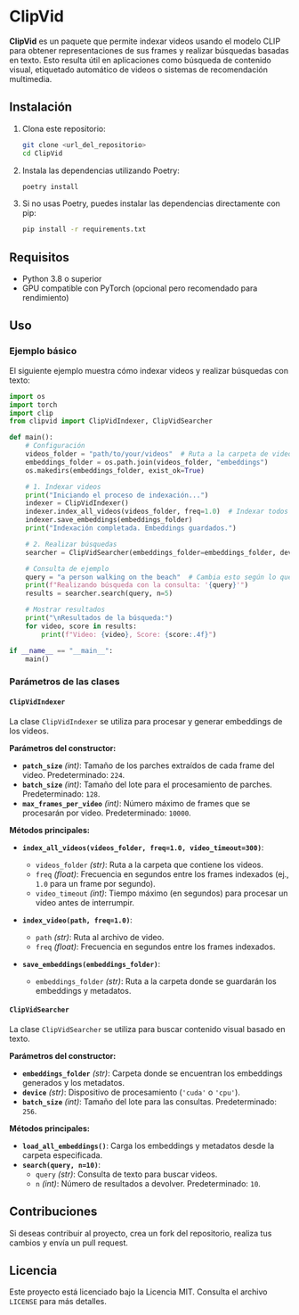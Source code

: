 # ClipVid

**ClipVid** es un paquete que permite indexar videos usando el modelo CLIP para obtener representaciones de sus frames y realizar búsquedas basadas en texto. Esto resulta útil en aplicaciones como búsqueda de contenido visual, etiquetado automático de videos o sistemas de recomendación multimedia.

## Instalación

1. Clona este repositorio:
   ```bash
   git clone <url_del_repositorio>
   cd ClipVid
   ```

2. Instala las dependencias utilizando Poetry:
   ```bash
   poetry install
   ```

3. Si no usas Poetry, puedes instalar las dependencias directamente con pip:
   ```bash
   pip install -r requirements.txt
   ```

## Requisitos
- Python 3.8 o superior
- GPU compatible con PyTorch (opcional pero recomendado para rendimiento)

## Uso

### Ejemplo básico

El siguiente ejemplo muestra cómo indexar videos y realizar búsquedas con texto:

```python
import os
import torch
import clip
from clipvid import ClipVidIndexer, ClipVidSearcher

def main():
    # Configuración
    videos_folder = "path/to/your/videos"  # Ruta a la carpeta de videos
    embeddings_folder = os.path.join(videos_folder, "embeddings")
    os.makedirs(embeddings_folder, exist_ok=True)

    # 1. Indexar videos
    print("Iniciando el proceso de indexación...")
    indexer = ClipVidIndexer()
    indexer.index_all_videos(videos_folder, freq=1.0)  # Indexar todos los videos en la carpeta
    indexer.save_embeddings(embeddings_folder)
    print("Indexación completada. Embeddings guardados.")

    # 2. Realizar búsquedas
    searcher = ClipVidSearcher(embeddings_folder=embeddings_folder, device=device)

    # Consulta de ejemplo
    query = "a person walking on the beach"  # Cambia esto según lo que quieras buscar
    print(f"Realizando búsqueda con la consulta: '{query}'")
    results = searcher.search(query, n=5)

    # Mostrar resultados
    print("\nResultados de la búsqueda:")
    for video, score in results:
        print(f"Video: {video}, Score: {score:.4f}")

if __name__ == "__main__":
    main()
```

### Parámetros de las clases

#### `ClipVidIndexer`

La clase `ClipVidIndexer` se utiliza para procesar y generar embeddings de los videos.

**Parámetros del constructor:**
- **`patch_size`** *(int)*: Tamaño de los parches extraídos de cada frame del video. Predeterminado: `224`.
- **`batch_size`** *(int)*: Tamaño del lote para el procesamiento de parches. Predeterminado: `128`.
- **`max_frames_per_video`** *(int)*: Número máximo de frames que se procesarán por video. Predeterminado: `10000`.

**Métodos principales:**
- **`index_all_videos(videos_folder, freq=1.0, video_timeout=300)`**:
   - `videos_folder` *(str)*: Ruta a la carpeta que contiene los videos.
   - `freq` *(float)*: Frecuencia en segundos entre los frames indexados (ej., `1.0` para un frame por segundo).
   - `video_timeout` *(int)*: Tiempo máximo (en segundos) para procesar un video antes de interrumpir.

- **`index_video(path, freq=1.0)`**:
   - `path` *(str)*: Ruta al archivo de video.
   - `freq` *(float)*: Frecuencia en segundos entre los frames indexados.

- **`save_embeddings(embeddings_folder)`**:
   - `embeddings_folder` *(str)*: Ruta a la carpeta donde se guardarán los embeddings y metadatos.

#### `ClipVidSearcher`

La clase `ClipVidSearcher` se utiliza para buscar contenido visual basado en texto.

**Parámetros del constructor:**
- **`embeddings_folder`** *(str)*: Carpeta donde se encuentran los embeddings generados y los metadatos.
- **`device`** *(str)*: Dispositivo de procesamiento (`'cuda'` o `'cpu'`).
- **`batch_size`** *(int)*: Tamaño del lote para las consultas. Predeterminado: `256`.

**Métodos principales:**
- **`load_all_embeddings()`**: Carga los embeddings y metadatos desde la carpeta especificada.
- **`search(query, n=10)`**:
   - `query` *(str)*: Consulta de texto para buscar videos.
   - `n` *(int)*: Número de resultados a devolver. Predeterminado: `10`.


## Contribuciones
Si deseas contribuir al proyecto, crea un fork del repositorio, realiza tus cambios y envía un pull request.

## Licencia
Este proyecto está licenciado bajo la Licencia MIT. Consulta el archivo `LICENSE` para más detalles.

